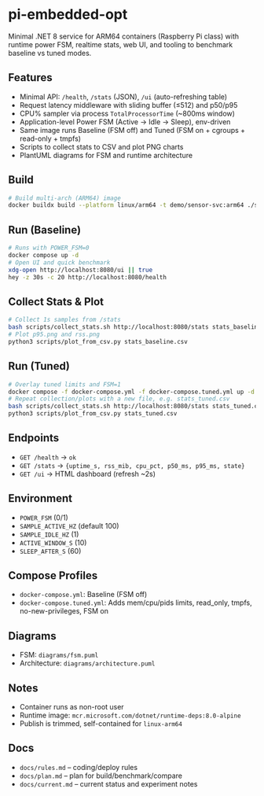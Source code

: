 # pi-embedded-opt

Minimal .NET 8 service for ARM64 containers (Raspberry Pi class) with runtime power FSM, realtime stats, web UI, and tooling to benchmark baseline vs tuned modes.

## Features
- Minimal API: `/health`, `/stats` (JSON), `/ui` (auto-refreshing table)
- Request latency middleware with sliding buffer (≤512) and p50/p95
- CPU% sampler via process `TotalProcessorTime` (~800ms window)
- Application-level Power FSM (Active → Idle → Sleep), env-driven
- Same image runs Baseline (FSM off) and Tuned (FSM on + cgroups + read-only + tmpfs)
- Scripts to collect stats to CSV and plot PNG charts
- PlantUML diagrams for FSM and runtime architecture

## Build
```bash
# Build multi-arch (ARM64) image
docker buildx build --platform linux/arm64 -t demo/sensor-svc:arm64 ./sensor-svc
```

## Run (Baseline)
```bash
# Runs with POWER_FSM=0
docker compose up -d
# Open UI and quick benchmark
xdg-open http://localhost:8080/ui || true
hey -z 30s -c 20 http://localhost:8080/health
```

## Collect Stats & Plot
```bash
# Collect 1s samples from /stats
bash scripts/collect_stats.sh http://localhost:8080/stats stats_baseline.csv
# Plot p95.png and rss.png
python3 scripts/plot_from_csv.py stats_baseline.csv
```

## Run (Tuned)
```bash
# Overlay tuned limits and FSM=1
docker compose -f docker-compose.yml -f docker-compose.tuned.yml up -d --build
# Repeat collection/plots with a new file, e.g. stats_tuned.csv
bash scripts/collect_stats.sh http://localhost:8080/stats stats_tuned.csv
python3 scripts/plot_from_csv.py stats_tuned.csv
```

## Endpoints
- `GET /health` → `ok`
- `GET /stats` → `{uptime_s, rss_mib, cpu_pct, p50_ms, p95_ms, state}`
- `GET /ui` → HTML dashboard (refresh ~2s)

## Environment
- `POWER_FSM` (0/1)
- `SAMPLE_ACTIVE_HZ` (default 100)
- `SAMPLE_IDLE_HZ` (1)
- `ACTIVE_WINDOW_S` (10)
- `SLEEP_AFTER_S` (60)

## Compose Profiles
- `docker-compose.yml`: Baseline (FSM off)
- `docker-compose.tuned.yml`: Adds mem/cpu/pids limits, read_only, tmpfs, no-new-privileges, FSM on

## Diagrams
- FSM: `diagrams/fsm.puml`
- Architecture: `diagrams/architecture.puml`

## Notes
- Container runs as non-root user
- Runtime image: `mcr.microsoft.com/dotnet/runtime-deps:8.0-alpine`
- Publish is trimmed, self-contained for `linux-arm64`

## Docs
- `docs/rules.md` – coding/deploy rules
- `docs/plan.md` – plan for build/benchmark/compare
- `docs/current.md` – current status and experiment notes
